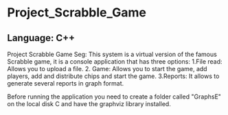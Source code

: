 # Project_Scrabble_Game

## Language: C++

Project Scrabble Game Seg: This system is a virtual version of the famous Scrabble game, it is a console application that has three options:
1.File read: Allows you to upload a file.
2. Game: Allows you to start the game, add players, add and distribute chips and start the game.
3.Reports: It allows to generate several reports in graph format.

Before running the application you need to create a folder called "GraphsE" on the local disk C and have the graphviz library installed.
